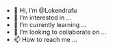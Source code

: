 - 👋 Hi, I’m @Lokendrafu
- 👀 I’m interested in ...
- 🌱 I’m currently learning ...
- 💞️ I’m looking to collaborate on ...
- 📫 How to reach me ...

<!---
Lokendrafu/Lokendrafu is a ✨ special ✨ repository because its `README.md` (this file) appears on your GitHub profile.
You can click the Preview link to take a look at your changes.
--->
